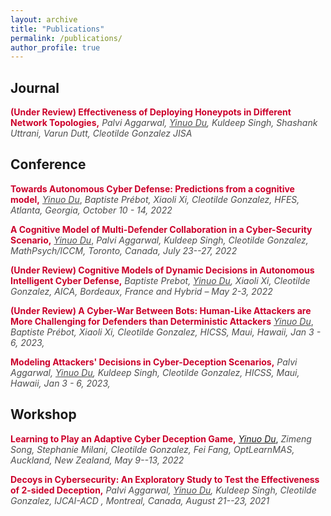 ```yaml
---
layout: archive
title: "Publications"
permalink: /publications/
author_profile: true
---
```


<!-- {% if author.googlescholar %}
  You can also find my articles on <u><a href="{{author.googlescholar}}">my Google Scholar profile</a>.</u>
{% endif %}

{% include base_path %}

{% for post in site.publications reversed %}
  {% include archive-single.html %}
{% endfor %} -->

## Journal
<span style="color:#cc002b;">**(Under Review) Effectiveness of Deploying Honeypots in Different Network Topologies,**</span>   <span style="color:#4d4d4d;">*Palvi Aggarwal, <u>Yinuo Du</u>, Kuldeep Singh, Shashank Uttrani, Varun Dutt, Cleotilde Gonzalez*   *JISA*

## Conference
<span style="color:#cc002b;">**Towards Autonomous Cyber Defense: Predictions from a cognitive model,**</span>   <span style="color:#4d4d4d;">*<u>Yinuo Du</u>*, *Baptiste Prébot, Xiaoli Xi, Cleotilde Gonzalez,*   *HFES, Atlanta, Georgia, October 10 - 14, 2022*</span>

<span style="color:#cc002b;">**A Cognitive Model of Multi-Defender Collaboration in a Cyber-Security Scenario,**</span>   <span style="color:#4d4d4d;">*<u>Yinuo Du</u>*, *Palvi Aggarwal, Kuldeep Singh, Cleotilde Gonzalez,*   *MathPsych/ICCM, Toronto, Canada, July 23--27, 2022*</span>

<span style="color:#cc002b;">**(Under Review) Cognitive Models of Dynamic Decisions in Autonomous Intelligent Cyber Defense,**</span>   <span style="color:#4d4d4d;">*Baptiste Prebot, <u>Yinuo Du</u>, Xiaoli Xi, Cleotilde Gonzalez,*   *AICA, Bordeaux, France and Hybrid – May 2-3, 2022*</span>

<span style="color:#cc002b;">**(Under Review) A Cyber-War Between Bots: Human-Like Attackers are More Challenging for Defenders than Deterministic Attackers**</span>   <span style="color:#4d4d4d;">*<u>Yinuo Du</u>*, *Baptiste Prébot, Xiaoli Xi, Cleotilde Gonzalez,*   *HICSS, Maui, Hawaii, Jan 3 - 6, 2023,*</span>

<span style="color:#cc002b;">**Modeling Attackers' Decisions in Cyber-Deception Scenarios,**</span>   <span style="color:#4d4d4d;">*Palvi Aggarwal, <u>Yinuo Du</u>, Kuldeep Singh, Cleotilde Gonzalez,*   *HICSS, Maui, Hawaii, Jan 3 - 6, 2023,*</span>

## Workshop
<span style="color:#cc002b;">**Learning to Play an Adaptive Cyber Deception Game,**</span>   *<u>Yinuo Du</u>*, <span style="color:#4d4d4d;">*Zimeng Song, Stephanie Milani, Cleotilde Gonzalez, Fei Fang,*   *OptLearnMAS, Auckland, New Zealand, May 9--13, 2022*</span>

<span style="color:#cc002b;">**Decoys in Cybersecurity: An Exploratory Study to Test the Effectiveness of 2-sided Deception,**</span>   <span style="color:#4d4d4d;">*Palvi Aggarwal, <u>Yinuo Du</u>, Kuldeep Singh, Cleotilde Gonzalez,*   *IJCAI-ACD , Montreal, Canada, August 21--23, 2021*</span>


